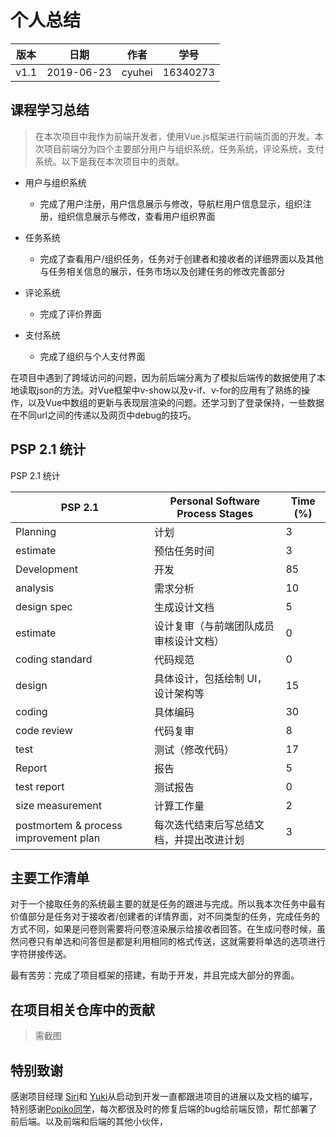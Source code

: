 # 个人总结

| 版本 | 日期       | 作者   | 学号     |
| ---- | ---------- | ------ | -------- |
| v1.1 | 2019-06-23 | cyuhei | 16340273 |

## 课程学习总结
> 在本次项目中我作为前端开发者，使用Vue.js框架进行前端页面的开发。本次项目前端分为四个主要部分用户与组织系统，任务系统，评论系统，支付系统。以下是我在本次项目中的贡献。

- 用户与组织系统
    - 完成了用户注册，用户信息展示与修改，导航栏用户信息显示，组织注册，组织信息展示与修改，查看用户组织界面

- 任务系统
    - 完成了查看用户/组织任务，任务对于创建者和接收者的详细界面以及其他与任务相关信息的展示，任务市场以及创建任务的修改完善部分
- 评论系统
    - 完成了评价界面
- 支付系统
    - 完成了组织与个人支付界面

在项目中遇到了跨域访问的问题，因为前后端分离为了模拟后端传的数据使用了本地读取json的方法。对Vue框架中v-show以及v-if、v-for的应用有了熟练的操作，以及Vue中数组的更新与表现层渲染的问题。还学习到了登录保持，一些数据在不同url之间的传递以及网页中debug的技巧。

## PSP 2.1 统计

PSP 2.1 统计      

| PSP 2.1                               | Personal Software Process Stages         | Time (%) |
| ------------------------------------- | ---------------------------------------- | -------- |
| Planning                              | 计划                                     | 3       |
| estimate                              | 预估任务时间                             | 3       |
| Development                           | 开发                                     | 85       |
| analysis                              | 需求分析                                 | 10       |
| design spec                           | 生成设计文档                             | 5        |
| estimate                              | 设计复审（与前端团队成员审核设计文档）   | 0        |
| coding standard                       | 代码规范                                 | 0        |
| design                                | 具体设计，包括绘制 UI，设计架构等        | 15       |
| coding                                | 具体编码                                 | 30       |
| code review                           | 代码复审                                 | 8        |
| test                                  | 测试（修改代码）                         | 17       |
| Report                                | 报告                                     | 5       |
| test report                           | 测试报告                                 | 0        |
| size measurement                      | 计算工作量                               | 2        |
| postmortem & process improvement plan | 每次迭代结束后写总结文档，并提出改进计划 | 3        |

## 主要工作清单
对于一个接取任务的系统最主要的就是任务的跟进与完成。所以我本次任务中最有价值部分是任务对于接收者/创建者的详情界面，对不同类型的任务，完成任务的方式不同，如果是问卷则需要将问卷渲染展示给接收者回答。在生成问卷时候，虽然问卷只有单选和问答但是都是利用相同的格式传送，这就需要将单选的选项进行字符拼接传送。

最有苦劳：完成了项目框架的搭建，有助于开发，并且完成大部分的界面。


## 在项目相关仓库中的贡献
> 需截图


## 特别致谢
感谢项目经理 [Siri](https://github.com/Siriussee)和  [Yuki](https://github.com/WuYuQi0301)从启动到开发一直都跟进项目的进展以及文档的编写，特别感谢[Popiko同学](https://github.com/Popiko)，每次都很及时的修复后端的bug给前端反馈，帮忙部署了前后端。以及前端和后端的其他小伙伴，
